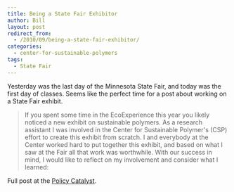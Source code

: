 ```yaml
---
title: Being a State Fair Exhibitor
author: Bill
layout: post
redirect_from:
  - /2010/09/being-a-state-fair-exhibitor/
categories:
  - center-for-sustainable-polymers
tags:
  - State Fair
---
```

Yesterday was the last day of the Minnesota State Fair, and today was the first
day of classes. Seems like the perfect time for a post about working on a State
Fair exhibit.

> If you spent some time in the EcoExperience this year you likely noticed a
> new exhibit on sustainable polymers. As a research assistant I was involved
> in the Center for Sustainable Polymer's (CSP) effort to create this exhibit
> from scratch. I and everybody at the Center worked hard to put together this
> exhibit, and based on what I saw at the Fair all that work was worthwhile.
> With our success in mind, I would like to reflect on my involvement and
> consider what I learned:

Full post at the [Policy Catalyst](http://blog.lib.umn.edu/cstpp/policycatalyst/2010/09/being_a_state_fair_exhibitor.php).
